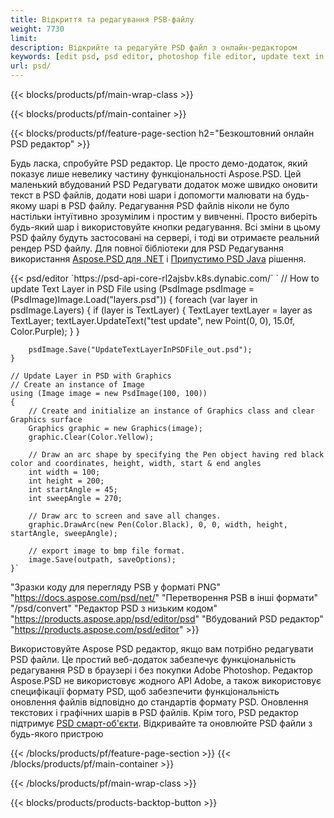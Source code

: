 ```yaml
---
title: Відкриття та редагування PSB-файлу
weight: 7730
limit: 
description: Відкрийте та редагуйте PSD файл з онлайн-редактором
keywords: [edit psd, psd editor, photoshop file editor, update text in psd, update psd, open psd, update text in psd]
url: psd/
---
```


{{< blocks/products/pf/main-wrap-class >}}

{{< blocks/products/pf/main-container >}}

{{< blocks/products/pf/feature-page-section h2="Безкоштовний онлайн PSD редактор" >}}
<p>Будь ласка, спробуйте PSD редактор. Це просто демо-додаток, який показує лише невелику частину функціональності Aspose.PSD. Цей маленький вбудований PSD Редагувати додаток може швидко оновити текст в PSD файлів, додати нові шари і допомогти малювати на будь-якому шарі в PSD файлу. Редагування PSD файлів ніколи не було настільки інтуїтивно зрозумілим і простим у вивченні. Просто виберіть будь-який шар і використовуйте кнопки редагування. Всі зміни в цьому PSD файлу будуть застосовані на сервері, і тоді ви отримаєте реальний рендер PSD файлу. Для повної бібліотеки для PSD Редагування використання <a href="/psd/{{< lang-code >}}net">Aspose.PSD для .NET</a> і <a href="/psd/{{< lang-code >}}java">Припустимо PSD Java</a> рішення. </p>
{{< psd/editor `https://psd-api-core-rl2ajsbv.k8s.dynabic.com/` 
`	// How to update Text Layer in PSD File
	using (PsdImage psdImage = (PsdImage)Image.Load("layers.psd"))
  	{
		foreach (var layer in psdImage.Layers)
		{
			if (layer is TextLayer)
			{
				TextLayer textLayer = layer as TextLayer;
				textLayer.UpdateText("test update", new Point(0, 0), 15.0f, Color.Purple);
			}
		}

		psdImage.Save("UpdateTextLayerInPSDFile_out.psd");
	}
	
	// Update Layer in PSD with Graphics
	// Create an instance of Image
	using (Image image = new PsdImage(100, 100))
	{
		// Create and initialize an instance of Graphics class and clear Graphics surface
		Graphics graphic = new Graphics(image);
		graphic.Clear(Color.Yellow);

		// Draw an arc shape by specifying the Pen object having red black color and coordinates, height, width, start & end angles                 
		int width = 100;
		int height = 200;
		int startAngle = 45;
		int sweepAngle = 270;

		// Draw arc to screen and save all changes.
		graphic.DrawArc(new Pen(Color.Black), 0, 0, width, height, startAngle, sweepAngle);

		// export image to bmp file format.
		image.Save(outpath, saveOptions);
	}` 
"Зразки коду для перегляду PSB у форматі PNG"  "https://docs.aspose.com/psd/net/" 
"Перетворення PSB в інші формати"  "/psd/convert" 
"Редактор PSD з низьким кодом" "https://products.aspose.app/psd/editor/psd" 
"Вбудований PSD редактор" "https://products.aspose.com/psd/editor" >}}
<p>Використовуйте Aspose PSD редактор, якщо вам потрібно редагувати PSD файли. Це простий веб-додаток забезпечує функціональність редагування PSD в браузері і без покупки Adobe Photoshop. Редактор Aspose.PSD не використовує жодного API Adobe, а також використовує специфікації формату PSD, щоб забезпечити функціональність оновлення файлів відповідно до стандартів формату PSD. Оновлення текстових і графічних шарів в PSD файлів. Крім того, PSD редактор підтримує <a href="https://reference.aspose.com/psd/net/aspose.psd.fileformats.psd.layers.smartobjects/smartobjectlayer/">PSD смарт-об'єкти</a>. Відкривайте та оновлюйте PSD файли з будь-якого пристрою</p>

{{< /blocks/products/pf/feature-page-section >}}
{{< /blocks/products/pf/main-container >}}


{{< /blocks/products/pf/main-wrap-class >}}

{{< blocks/products/products-backtop-button >}}
